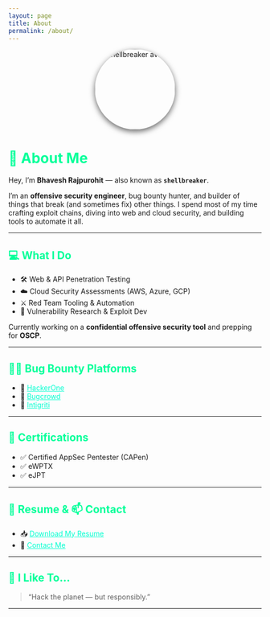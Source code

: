 ```yaml
---
layout: page
title: About
permalink: /about/
---
```


<div style="text-align: center;">
  <img src="{{ '/assets/img/shellbreaker.jpg' | relative_url }}" alt="shellbreaker avatar" style="border-radius: 50%; width: 160px; box-shadow: 0 4px 12px rgba(0,0,0,0.6);" />
</div>

# 👋 About Me

Hey, I’m **Bhavesh Rajpurohit** — also known as **`shellbreaker`**.

I’m an **offensive security engineer**, bug bounty hunter, and builder of things that break (and sometimes fix) other things. I spend most of my time crafting exploit chains, diving into web and cloud security, and building tools to automate it all.

---

## 💻 What I Do

- 🛠️ Web & API Penetration Testing  
- ☁️ Cloud Security Assessments (AWS, Azure, GCP)  
- ⚔️ Red Team Tooling & Automation  
- 👾 Vulnerability Research & Exploit Dev  

Currently working on a **confidential offensive security tool** and prepping for **OSCP**.

---

## 🏴‍☠️ Bug Bounty Platforms

- 🔗 [HackerOne](https://hackerone.com/shellbreaker)  
- 🔗 [Bugcrowd](https://bugcrowd.com/shellbreaker)  
- 🔗 [Intigriti](https://app.intigriti.com/profile/shellbreaker)  

---

## 🎯 Certifications

- ✅ Certified AppSec Pentester (CAPen)  
- ✅ eWPTX  
- ✅ eJPT  

---

## 📄 Resume & 📫 Contact

- 📥 [Download My Resume](https://bhaveshraj336.github.io/assets/Bhavesh_Rajpurohit__9860159336.pdf)
- 📧 [Contact Me](mailto:bhaveshrajpurohit336@gmail.com)

---

## 🧠 I Like To...

> “Hack the planet — but responsibly.”

---

<style>
  h1, h2, h3 {
    color: #00ff99;
  }
  a {
    color: #00ffd0;
  }
</style>


